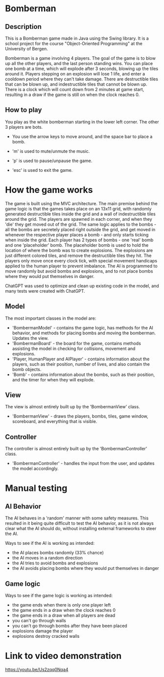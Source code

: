 # Bomberman


## Description

This is a Bomberman game made in Java using the Swing library. It is a school project for the course "Object-Oriented Programming" at the University of Bergen. 

Bomberman is a game involving 4 players. The goal of the game is to blow up all the other players, and the last person standing wins. You can place one bomb at a time, which will explode after 3 seconds, blowing up the tiles around it. Players stepping on an explosion will lose 1 life, and enter a cooldown period where they can't take damage. There are destructible tiles that can be blown up, and indestructible tiles that cannot be blown up. There is a clock which will count down from 2 minutes at game start, resulting in a draw if the game is still on when the clock reaches 0.

## How to play

You play as the white bomberman starting in the lower left corner. The other 3 players are bots. 

- You use the arrow keys to move around, and the space bar to place a bomb. 

- 'm' is used to mute/unmute the music.
- 'p' is used to pause/unpause the game.
- 'esc' is used to exit the game.

# How the game works

The game is built using the MVC architecture. The main premise behind the game logic is that the games takes place on an 13x11 grid, with randomly generated destructible tiles inside the grid and a wall of indestructible tiles around the grid. The players are spawned in each corner, and when they 'die' they get moved out of the grid. The same logic applies to the bombs - all the bombs are secretely placed right outside the grid, and get moved in whenever the respective player places a bomb - and only starts ticking when inside the grid. Each player has 2 types of bombs - one 'real' bomb and one 'placeholder' bomb. The placeholder bomb is used to hold the location of where the bomb was to create explosions. The explosions are just different colored tiles, and remove the destructible tiles they hit. The players only move once every clock tick, with special movement handicaps applied to the human player to prevent imbalance. The AI is programmed to move randomly but avoid bombs and explosions, and to not place bombs where they would put themselves in danger. 

ChatGPT was used to optimize and clean up existing code in the model, and many tests were created with ChatGPT.

## Model 

The most important classes in the model are:
- 'BombermanModel' - contains the game logic, has methods for the AI behavior, and methods for placing bombs and moving the bomberman. Updates the view.
- 'BombermanBoard' - the board for the game, contains methods assisting the model in checking for collisions, movement and explosions.
- 'Player, HumanPlayer and AIPlayer' - contains information about the players, such as their position, number of lives, and also contain the bomb objects.
- 'Bomb' - contains information about the bombs, such as their position, and the timer for when they will explode.

## View

The view is almost entirely built up by the 'BombermanView' class. 
- 'BombermanView' - draws the players, bombs, tiles, game window, scoreboard, and everything that is visible.

## Controller

The controller is almost entirely built up by the 'BombermanController' class.
- 'BombermanController' - handles the input from the user, and updates the model accordingly.

# Manual testing

## AI Behavior

The AI behaves in a 'random' manner with some safety measures. This resulted in it being quite difficult to test the AI behavior, as it is not always clear what the AI should do, without installing external frameworks to steer the AI. 

Ways to see if the AI is working as intended:
- the AI places bombs randomly (33% chance)
- the AI moves in a random direction 
- the AI tries to avoid bombs and explosions
- the AI avoids placing bombs where they would put themselves in danger

## Game logic

Ways to see if the game logic is working as intended:
- the game ends when there is only one player left
- the game ends in a draw when the clock reaches 0
- the game ends in a draw when all players are dead
- you can't go through walls
- you can't go through bombs after they have been placed
- explosions damage the player
- explosions destroy cracked walls

# Link to video demonstration
https://youtu.be/Us2zqq0Nqa4


